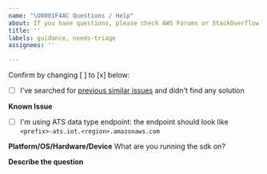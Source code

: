 ```yaml
---
name: "\U0001F4AC Questions / Help"
about: If you have questions, please check AWS Forums or StackOverflow
title: ''
labels: guidance, needs-triage
assignees: ''

---
```


Confirm by changing [ ] to [x] below:
- [ ] I've searched for [previous similar issues](https://github.com/aws/aws-iot-device-sdk-java-v2/issues) and didn't find any solution

**Known Issue**
- [ ] I'm using ATS data type endpoint: the endpoint should look like `<prefix>-ats.iot.<region>.amazonaws.com`

**Platform/OS/Hardware/Device**
What are you running the sdk on?

**Describe the question**